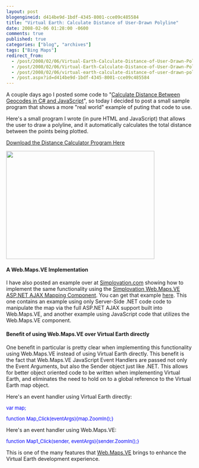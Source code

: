 ```yaml
---
layout: post
blogengineid: d414be9d-1bdf-4345-8001-cce09c485584
title: "Virtual Earth: Calculate Distance of User-Drawn Polyline"
date: 2008-02-06 01:28:00 -0600
comments: true
published: true
categories: ["blog", "archives"]
tags: ["Bing Maps"]
redirect_from: 
  - /post/2008/02/06/Virtual-Earth-Calculate-Distance-of-User-Drawn-Polyline.aspx
  - /post/2008/02/06/Virtual-Earth-Calculate-Distance-of-User-Drawn-Polyline
  - /post/2008/02/06/virtual-earth-calculate-distance-of-user-drawn-polyline
  - /post.aspx?id=d414be9d-1bdf-4345-8001-cce09c485584
---
```

<!-- more -->


A couple days ago I posted some code to &quot;<a href="/Blog/Post.aspx?PostID=1452">Calculate Distance Between Geocodes in C# and JavaScript</a>&quot;, so today I decided to post a small sample program that shows a more &quot;real world&quot; example of puting that code to use.



Here&#39;s a small program I wrote (in pure HTML and JavaScript) that allows the user to draw a polyline, and it automatically calculates the total distance between the points being plotted.



<a href="http://pietschsoft.net/Download/Blog/1453/DistanceCalculator.zip">Download the Distance Calculator Program Here</a>



<img src="http://pietschsoft.net/Download/Blog/1453/Screenshot.png" border="0" alt="" width="400" height="292" align="baseline" />

<h4>A Web.Maps.VE Implementation</h4>


I have also posted an example over at <a href="http://simplovation.com/">Simplovation.com</a> showing how to implement the same functionality using the <a href="http://simplovation.com/Page/WebMapsVE.aspx">Simplovation Web.Maps.VE ASP.NET AJAX Mapping Component</a>. You can get that example <a href="http://simplovation.com/Page/WebMapsVE10/Tutorials/Samples/DistanceCalculator.aspx">here</a>. This one contains an example using only Server-Side .NET code code to manipulate the map via the full ASP.NET AJAX support built into Web.Maps.VE, and another example using JavaScript code that utilizes the Web.Maps.VE component.

<h4>Benefit of using Web.Maps.VE over Virtual Earth directly</h4>


One benefit in particular is pretty clear when implementing this functionality using Web.Maps.VE instead of using Virtual Earth directly. This benefit is the fact that Web.Maps.VE JavaScript Event Handlers are passed not only the Event Arguments, but also the Sender object just like .NET. This allows for better object oriented code to be written when implementing Virtual Earth, and eliminates the need to hold on to a global reference to the Virtual Earth map object.



Here&#39;s an event handler using Virtual Earth directly:

<font size="2" color="#0000ff">


var<font size="2"> map;

</font><font size="2" color="#0000ff">function</font><font size="2"> Map_Click(eventArgs){map.ZoomIn();}</font>

</font>


Here&#39;s an event handler using Web.Maps.VE:

<font size="2" color="#0000ff">


function<font size="2"> Map1_Click(sender, eventArgs){sender.ZoomIn();}</font>

</font>


This is one of the many features that <a href="http://simplovation.com/Page/WebMapsVE.aspx">Web.Maps.VE</a> brings to enhance the Virtual Earth development experience.

